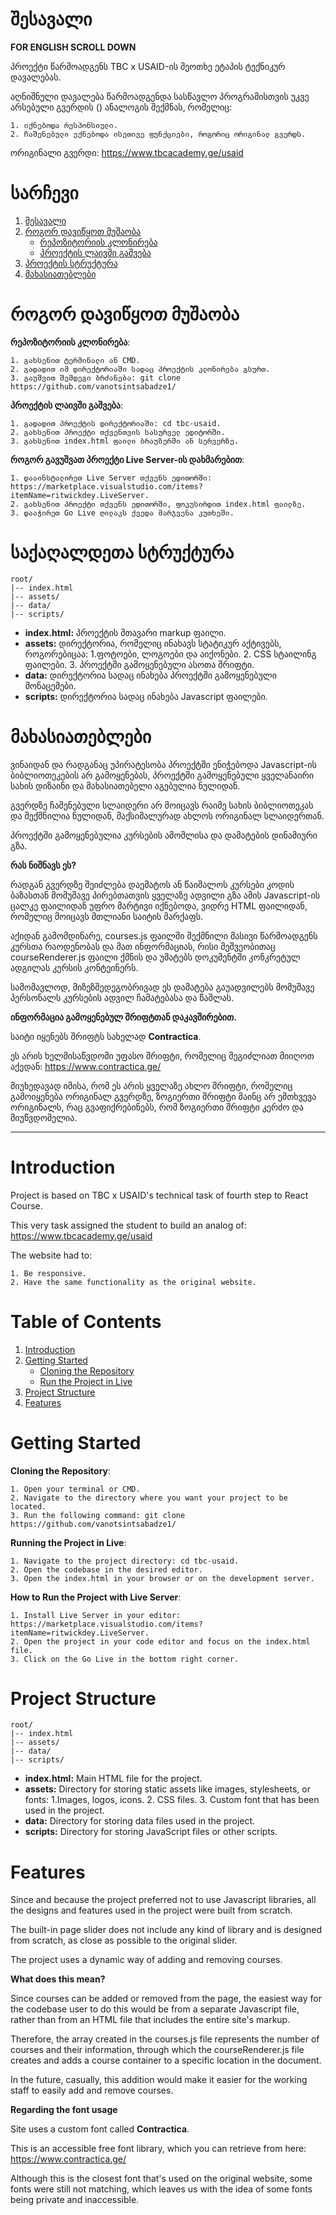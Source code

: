 # შესავალი

**FOR ENGLISH SCROLL DOWN**

პროექტი წარმოადგენს TBC x USAID-ის მეოთხე ეტაპის ტექნიკურ დავალებას.

აღნიშნული დავალება წარმოადგენდა სასწავლო პროგრამისთვის უკვე არსებული გვერდის () ანალოგის შექმნას, რომელიც:

    1. იქნებოდა რესპონსიული.
    2. ჩაშენებული ექნებოდა ისეთივე ფუნქციები, როგორიც ორიგინალ გვერდს.

ორიგინალი გვერდი: https://www.tbcacademy.ge/usaid

# სარჩევი

1. [შესავალი](#შესავალი)
2. [როგორ დავიწყოთ მუშაობა](#როგორ-დავიწყოთ-მუშაობა)
   - [რეპოზიტორიის კლონირება](#რეპოზიტორიის-კლონირება)
   - [პროექტის ლაივში გაშვება](#პროექტის-გაშვება)
3. [პროექტის სტრუქტურა](#საქაღალდეების-სტრუქტურა)
4. [მახასიათებლები](#მახასიათებლები)

# როგორ დავიწყოთ მუშაობა

**რეპოზიტორიის კლონირება**:

    1. გახსენით ტერმინალი ან CMD.
    2. გადადით იმ დირექტორიაში სადაც პროექტის კლონირება გსურთ.
    3. გაუშვით შემდეგი ბრძანება: git clone https://github.com/vanotsintsabadze1/

**პროექტის ლაივში გაშვება**:

    1. გადადით პროექტის დირექტორიაში: cd tbc-usaid.
    2. გახსენით პროექტი თქვენთვის სასურველ ედიტორში.
    3. გახსენით index.html ფაილი ბრაუზერში ან სერვერზე.

**როგორ გავუშვათ პროექტი Live Server-ის დახმარებით**:

    1. დააინსტალირეთ Live Server თქვენს ედითორში: https://marketplace.visualstudio.com/items?itemName=ritwickdey.LiveServer.
    2. გახსენით პროექტი თქვენს ედითორში, ფოკუსირდით index.html ფაილზე.
    3. დააჭირეთ Go Live ღილაკს ქვედა მარჯვენა კუთხეში.

# საქაღალდეთა სტრუქტურა

    root/
    |-- index.html
    |-- assets/
    |-- data/
    |-- scripts/

- **index.html:** პროექტის მთავარი markup ფაილი.
- **assets:** დირექტორია, რომელიც ინახავს სტატიკურ აქტივებს, როგორებიცაა:
  1.ფოტოები, ლოგოები და აიქონები. 2. CSS სტაილინგ ფაილები. 3. პროექტში გამოყენებული ასოთა შრიფტი.
- **data:** დირექტორია სადაც ინახება პროექტში გამოყენებული მონაცემები.
- **scripts:** დირექტორია სადაც ინახება Javascript ფაილები.

# მახასიათებლები

ვინაიდან და რადგანაც უპირატესობა პროექტში ენიჭებოდა Javascript-ის ბიბლიოთეკების არ გამოყენებას, პროექტში გამოყენებული ყველანაირი სახის დიზაინი და მახასიათებელი აგებულია ნულიდან.

გვერდზე ჩაშენებული სლაიდერი არ მოიცავს რაიმე სახის ბიბლიოთეკას და შექმნილია ნულიდან, მაქსიმალურად ახლოს ორიგინალ სლაიდერთან.

პროექტში გამოყენებულია კურსების ამოშლისა და დამატების დინამიური გზა.

**რას ნიშნავს ეს?**

რადგან გვერდზე შეიძლება დაემატოს ან წაიშალოს კურსები კოდის ბაზასთან მომუშავე პირებთათვის ყველაზე ადვილი გზა ამის Javascript-ის ცალკე ფაილიდან უფრო მარტივი იქნებოდა, ვიდრე HTML ფაილიდან, რომელიც მოიცავს მთლიანი საიტის მარქაფს.

აქიდან გამომდინარე, courses.js ფაილში შექმნილი მასივი წარმოადგენს კურსთა რაოდენობას და მათ ინფორმაციას, რისი მეშვეობითაც courseRenderer.js ფაილი ქმნის და უმატებს დოკუმენტში კონკრეტულ ადგილას კურსის კონტეინერს.

სამომავლოდ, მიზეზშედეგობრივად ეს დამატება გაუადვილებს მომუშავე პერსონალს კურსების ადვილ ჩამატებასა და წაშლას.

**ინფორმაცია გამოყენებულ შრიფტთან დაკავშირებით.**

საიტი იყენებს შრიფტს სახელად **Contractica**.

ეს არის ხელმისაწვდომი უფასო შრიფტი, რომელიც შეგიძლიათ მიიღოთ აქედან: https://www.contractica.ge/

მიუხედავად იმისა, რომ ეს არის ყველაზე ახლო შრიფტი, რომელიც გამოიყენება ორიგინალ გვერდზე, ზოგიერთი შრიფტი მაინც არ ემთხვევა ორიგინალს, რაც გვაფიქრებინებს, რომ ზოგიერთი შრიფტი კერძო და მიუწვდომელია.

---

# Introduction

Project is based on TBC x USAID's technical task of fourth step to React Course.

This very task assigned the student to build an analog of: https://www.tbcacademy.ge/usaid

The website had to:

    1. Be responsive.
    2. Have the same functionality as the original website.

# Table of Contents

1. [Introduction](#Introduction)
2. [Getting Started](#Getting-Started)
   - [Cloning the Repository](#Cloning-the-Repository)
   - [Run the Project in Live](#Running-the-Project-in-Live)
3. [Project Structure](#Project-Structure)
4. [Features](#Features)

# Getting Started

**Cloning the Repository**:

    1. Open your terminal or CMD.
    2. Navigate to the directory where you want your project to be located.
    3. Run the following command: git clone https://github.com/vanotsintsabadze1/

**Running the Project in Live**:

    1. Navigate to the project directory: cd tbc-usaid.
    2. Open the codebase in the desired editor.
    3. Open the index.html in your browser or on the development server.

**How to Run the Project with Live Server**:

    1. Install Live Server in your editor: https://marketplace.visualstudio.com/items?itemName=ritwickdey.LiveServer.
    2. Open the project in your code editor and focus on the index.html file.
    3. Click on the Go Live in the bottom right corner.

# Project Structure

    root/
    |-- index.html
    |-- assets/
    |-- data/
    |-- scripts/

- **index.html:** Main HTML file for the project.
- **assets:** Directory for storing static assets like images, stylesheets, or fonts:
  1.Images, logos, icons. 2. CSS files. 3. Custom font that has been used in the project.
- **data:** Directory for storing data files used in the project.
- **scripts:** Directory for storing JavaScript files or other scripts.

# Features

Since and because the project preferred not to use Javascript libraries, all the designs and features used in the project were built from scratch.

The built-in page slider does not include any kind of library and is designed from scratch, as close as possible to the original slider.

The project uses a dynamic way of adding and removing courses.

**What does this mean?**

Since courses can be added or removed from the page, the easiest way for the codebase user to do this would be from a separate Javascript file, rather than from an HTML file that includes the entire site's markup.

Therefore, the array created in the courses.js file represents the number of courses and their information, through which the courseRenderer.js file creates and adds a course container to a specific location in the document.

In the future, casually, this addition would make it easier for the working staff to easily add and remove courses.

**Regarding the font usage**

Site uses a custom font called **Contractica**.

This is an accessible free font library, which you can retrieve from here: https://www.contractica.ge/

Although this is the closest font that's used on the original website, some fonts were still not matching, which leaves us with the idea of some fonts being private and inaccessible.
